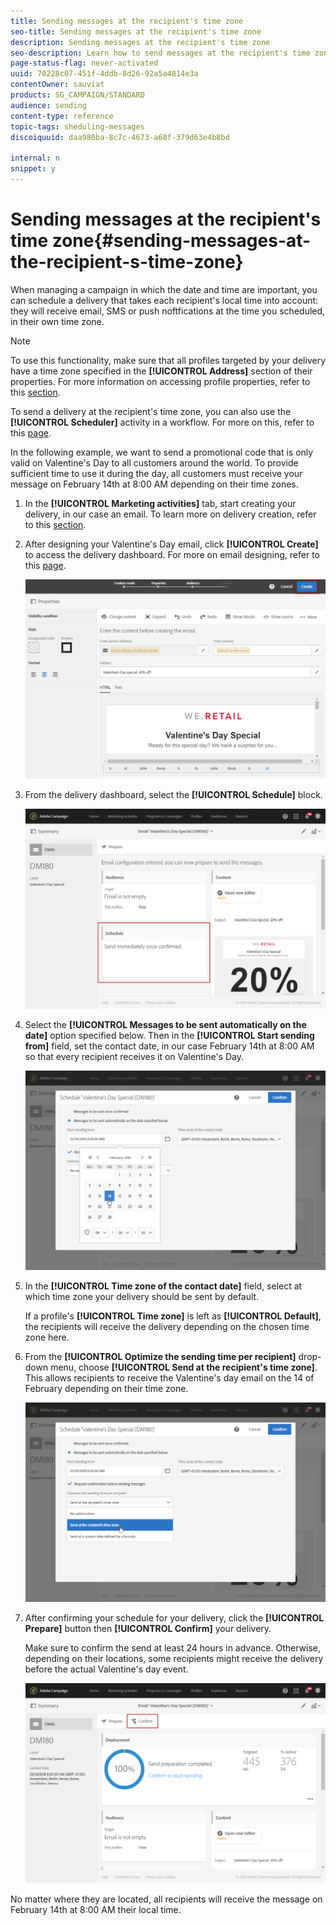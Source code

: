 ```yaml
---
title: Sending messages at the recipient's time zone
seo-title: Sending messages at the recipient's time zone
description: Sending messages at the recipient's time zone
seo-description: Learn how to send messages at the recipient's time zone.
page-status-flag: never-activated
uuid: 70228c07-451f-4ddb-8d26-92a5a4814e3a
contentOwner: sauviat
products: SG_CAMPAIGN/STANDARD
audience: sending
content-type: reference
topic-tags: sheduling-messages
discoiquuid: daa980ba-8c7c-4673-a68f-379d63e4b8bd

internal: n
snippet: y
---
```


# Sending messages at the recipient's time zone{#sending-messages-at-the-recipient-s-time-zone}

When managing a campaign in which the date and time are important, you can schedule a delivery that takes each recipient's local time into account: they will receive email, SMS or push noftfications at the time you scheduled, in their own time zone.

>[!NOTE]
>
>To use this functionality, make sure that all profiles targeted by your delivery have a time zone specified in the **[!UICONTROL Address]** section of their properties. For more information on accessing profile properties, refer to this [section](../../audiences/using/editing-profiles.md).

To send a delivery at the recipient's time zone, you can also use the **[!UICONTROL Scheduler]** activity in a workflow. For more on this, refer to this [page](../../automating/using/scheduler.md).

In the following example, we want to send a promotional code that is only valid on Valentine's Day to all customers around the world. To provide sufficient time to use it during the day, all customers must receive your message on February 14th at 8:00 AM depending on their time zones.

1. In the **[!UICONTROL Marketing activities]** tab, start creating your delivery, in our case an email. To learn more on delivery creation, refer to this [section](../../channels/using/creating-an-email.md).
1. After designing your Valentine's Day email, click **[!UICONTROL Create]** to access the delivery dashboard. For more on email designing, refer to this [page](../../designing/using/personalization.md#example-email-personalization).

   ![](assets/send-time_opt_valentine_1.png)

1. From the delivery dashboard, select the **[!UICONTROL Schedule]** block.

   ![](assets/send-time_opt_valentine_2.png)

1. Select the **[!UICONTROL Messages to be sent automatically on the date]** option specified below. Then in the **[!UICONTROL Start sending from]** field, set the contact date, in our case February 14th at 8:00 AM so that every recipient receives it on Valentine's Day.

   ![](assets/send-time_opt_valentine.png)

1. In the **[!UICONTROL Time zone of the contact date]** field, select at which time zone your delivery should be sent by default.

   If a profile's **[!UICONTROL Time zone]** is left as **[!UICONTROL Default]**, the recipients will receive the delivery depending on the chosen time zone here.

1. From the **[!UICONTROL Optimize the sending time per recipient]** drop-down menu, choose **[!UICONTROL Send at the recipient's time zone]**. This allows recipients to receive the Valentine's day email on the 14 of February depending on their time zone.

   ![](assets/send-time_opt_valentine_3.png)

1. After confirming your schedule for your delivery, click the **[!UICONTROL Prepare]** button then **[!UICONTROL Confirm]** your delivery.

   Make sure to confirm the send at least 24 hours in advance. Otherwise, depending on their locations, some recipients might receive the delivery before the actual Valentine's day event.

   ![](assets/send-time_opt_valentine_4.png)

No matter where they are located, all recipients will receive the message on February 14th at 8:00 AM their local time.
